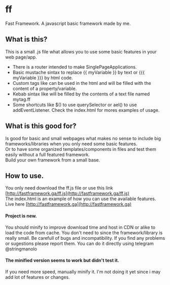# ff
Fast Framework. A javascript basic framework made by me.

## What is this?
This is a small .js file what allows you to use some basic features in your web page/app.  
+  There is a router intended to make SinglePageApplications.  
+  Basic mustache sintax to replace {{ myVariable }} by text or {{{ myVariable }}} by html code.  
+  Custom tags like <myTag></myTag> can be used in the html and will be filled with the content of a property/variable.  
+  Kebab sintax like <my-tag></my-tag> will be filled by the contents of a text file named mytag.ff
+  Some shortcuts like $() to use querySelector or ael() to use addEventListener.
Check the index.html for mores examples of usage. 

## What is this good for?  
Is good for basic and small webpages what makes no sense to include big frameworks/libraries when you only need some basic features.  
Or to have some organized templates/components in files and test them easily without a full featured framework.  
Build your own framework from a small base.

## How to use.
You only need download the ff.js file or use this link [http://fastframework.ga/ff.js](http://fastframework.ga/ff.js)  
The index.html is an example of how you can use the available features.
Live here [http://fastframework.ga](http://fastframework.ga)

#### Project is new.
You should minify to improve download time and host in CDN or alike to load the code from cache. 
You don't need to since the framework/library is really small. Be carefull of bugs and incompatibility. If you find any problems or sugestions please report them. You can do it directly using telegram @stringmanolo

#### The minified version seems to work but didn't test it.
If you need more speed, manually minify it. I'm not doing it yet since i may add lot of features or changes.
